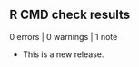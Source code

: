 ## R CMD check results <!-- markdownlint-disable-line MD041 -->

0 errors | 0 warnings | 1 note

* This is a new release.
